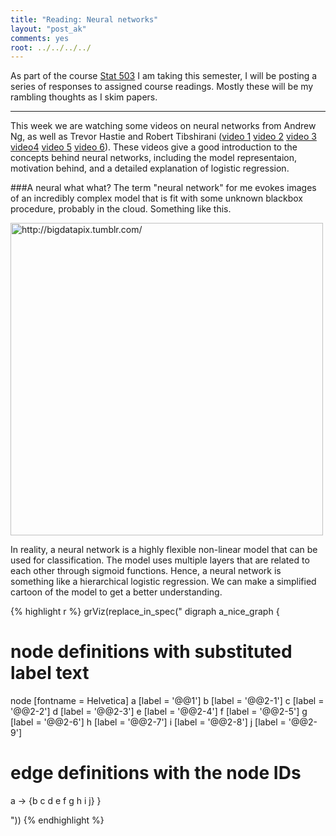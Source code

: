 ```yaml
---
title: "Reading: Neural networks"
layout: "post_ak"
comments: yes
root: ../../../../
---
```


As part of the course [Stat 503](http://streaming.stat.iastate.edu/~dicook/EDA.and.datamining/) I am taking this semester, I will be posting a series of responses to assigned course readings. Mostly these will be my rambling thoughts as I skim papers.

****

This week we are watching some videos on neural networks from Andrew Ng, as well as Trevor Hastie and Robert Tibshirani ([video 1](https://class.coursera.org/ml-005/lecture/43) [video 2](https://class.coursera.org/ml-005/lecture/44) [video 3](https://class.coursera.org/ml-005/lecture/45) [video4](https://class.coursera.org/ml-005/lecture/46) [video 5](https://www.youtube.com/watch?v=31Q5FGRnxt4) [video 6](https://www.youtube.com/watch?v=MpX8rVv_u4E)). These videos give a good introduction to the concepts behind neural networks, including the model representaion, motivation behind, and a detailed explanation of logistic regression.

###A neural what what?
The term "neural network" for me evokes images of an incredibly complex model that is fit with some unknown blackbox procedure, probably in the cloud. Something like this.

<img src="{{ page.root }}images/blog/2015-02-03-Neural-networks/big_data.jpg" alt="http://bigdatapix.tumblr.com/" style="width: 500px;"/>

In reality, a neural network is a highly flexible non-linear model that can be used for classification. The model uses multiple layers that are related to each other through sigmoid functions. Hence, a neural network is something like a hierarchical logistic regression. We can make a simplified cartoon of the model to get a better understanding.


{% highlight r %}
grViz(replace_in_spec("
digraph a_nice_graph {

# node definitions with substituted label text
node [fontname = Helvetica]
a [label = '@@1']
b [label = '@@2-1']
c [label = '@@2-2']
d [label = '@@2-3']
e [label = '@@2-4']
f [label = '@@2-5']
g [label = '@@2-6']
h [label = '@@2-7']
i [label = '@@2-8']
j [label = '@@2-9']

# edge definitions with the node IDs
a -> {b c d e f g h i j}
}

[1]: 'top'
[2]: 10:20
"))
{% endhighlight %}

<!--html_preserve--><div id="htmlwidget-1399" style="width:504px;height:504px;" class="grViz"></div>
<script type="application/json" data-for="htmlwidget-1399">{ "x": {
 "diagram": "\ndigraph a_nice_graph {\n\n# node definitions with substituted label text\nnode [fontname = Helvetica]\na [label = \"top\"]\nb [label = \"10\"]\nc [label = \"11\"]\nd [label = \"12\"]\ne [label = \"13\"]\nf [label = \"14\"]\ng [label = \"15\"]\nh [label = \"16\"]\ni [label = \"17\"]\nj [label = \"18\"]\n\n# edge definitions with the node IDs\na -> {b c d e f g h i j}\n}",
"config": {
 "engine": "dot",
"options": null 
} 
},"evals": [  ] }</script><!--/html_preserve-->




